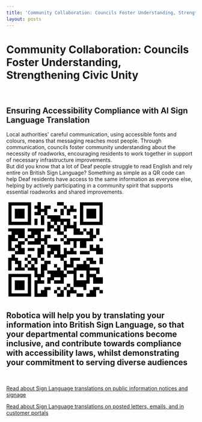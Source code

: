 ```yaml
---
title: 'Community Collaboration: Councils Foster Understanding, Strengthening Civic Unity'
layout: posts
---
```


# Community Collaboration: Councils Foster Understanding, Strengthening Civic Unity

![]()

## Ensuring Accessibility Compliance with AI Sign Language Translation

Local authorities' careful communication, using accessible fonts and colours, means that messaging reaches most people.  Through communication, councils foster community understanding about the necessity of roadworks, encouraging residents to work together in support of necessary infrastructure improvements.  
But did you know that a lot of Deaf people struggle to read English and rely entire on British Sign Language?
Something as simple as a QR code can help Deaf residents have access to the same information as everyone else, helping by actively participating in a community spirit that supports essential roadworks and shared improvements.

![QR Code](/posts/images/qr-contact.png)

## Robotica will help you by translating your information into British Sign Language, so that your departmental communications become inclusive, and contribute towards compliance with accessibility laws, whilst demonstrating your commitment to serving diverse audiences

<br/>

[Read about Sign Language translations on public information notices and signage](/solutions/gazette)

[Read about Sign Language translations on posted letters, emails, and in customer portals](/solutions/correspondent)
